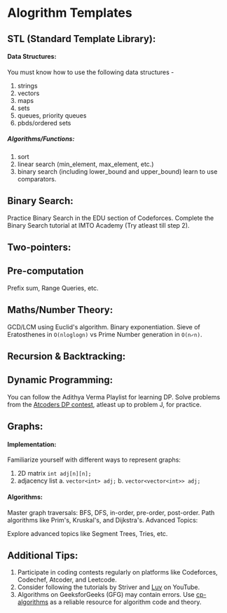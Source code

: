 ﻿# Alogrithm Templates

## STL (Standard Template Library):
#### Data Structures:
You must know how to use the following data structures - 
1. strings
2. vectors
3. maps
4. sets
5. queues, priority queues
6. pbds/ordered sets

##### Algorithms/Functions:
1. sort
2. linear search (min_element, max_element, etc.)
3. binary search (including lower_bound and upper_bound)
learn to use comparators.

## Binary Search:
Practice Binary Search in the EDU section of Codeforces. Complete the Binary Search tutorial at IMTO Academy (Try atleast till step 2).

## Two-pointers:

## Pre-computation 
Prefix sum, Range Queries, etc.

## Maths/Number Theory:

GCD/LCM using Euclid's algorithm.
Binary exponentiation.
Sieve of Eratosthenes in ``O(nloglogn)`` vs Prime Number generation in ``O(n✓n)``.

## Recursion & Backtracking:

## Dynamic Programming:

You can follow the Adithya Verma Playlist for learning DP.
Solve problems from the [Atcoders DP contest](https://atcoder.jp/contests/dp/tasks), atleast up to problem J, for practice.

## Graphs:
#### Implementation:
Familiarize yourself with different ways to represent graphs: 
1. 2D matrix  ``int adj[n][n];``
2. adjacency list
a. ``vector<int> adj;``
b. ``vector<vector<int>> adj;``
  
#### Algorithms:

Master graph traversals: BFS, DFS, in-order, pre-order, post-order.
Path algorithms like Prim's, Kruskal's, and Dijkstra's.
Advanced Topics:

Explore advanced topics like Segment Trees, Tries, etc.

## Additional Tips:
1. Participate in coding contests regularly on platforms like Codeforces, Codechef, Atcoder, and Leetcode.
2. Consider following the tutorials by Striver and [Luv](https://youtube.com/playlist?list=PLauivoElc3ggagradg8MfOZreCMmXMmJ-) on YouTube.
3. Algorithms on GeeksforGeeks (GFG) may contain errors. Use [cp-algorithms](cp-algorithms.com) as a reliable resource for algorithm code and theory.
